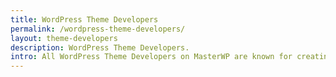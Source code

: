 ```yaml
---
title: WordPress Theme Developers
permalink: /wordpress-theme-developers/
layout: theme-developers
description: WordPress Theme Developers.
intro: All WordPress Theme Developers on MasterWP are known for creating clean, easy to use themes.
---
```

